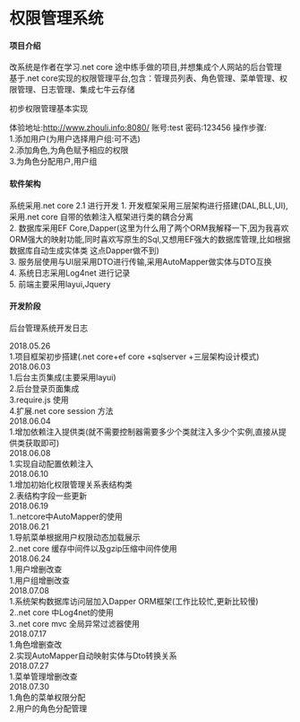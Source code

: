# 权限管理系统

#### 项目介绍
改系统是作者在学习.net core 途中练手做的项目,并想集成个人网站的后台管理
基于.net core实现的权限管理平台,包含：管理员列表、角色管理、菜单管理、权限管理、日志管理、集成七牛云存储

初步权限管理基本实现

体验地址:http://www.zhouli.info:8080/
账号:test 密码:123456
操作步骤:                    
    1.添加用户(为用户选择用户组:可不选)                                                                                            
    2.添加角色,为角色赋予相应的权限                                                    
    3.为角色分配用户,用户组          
#### 软件架构
系统采用.net core 2.1 进行开发
    1. 开发框架采用三层架构进行搭建(DAL,BLL,UI),采用.net core 自带的依赖注入框架进行类的耦合分离                    
    2. 数据库采用EF Core,Dapper(这里为什么用了两个ORM我解释一下,因为我喜欢ORM强大的映射功能,同时喜欢写原生的Sql,又想用EF强大的数据库管理,比如根据数据库自动生成实体类 这点Dapper做不到)            
    3. 服务层使用与UI层采用DTO进行传输,采用AutoMapper做实体与DTO互换                
    4. 系统日志采用Log4net 进行记录            
    5. 前端主要采用layui,Jquery                 
            
        
#### 开发阶段

后台管理系统开发日志

2018.05.26         
   1.项目框架初步搭建(.net core+ef core +sqlserver +三层架构设计模式)        
2018.06.03        
   1.后台主页集成(主要采用layui)        
   2.后台登录页面集成        
   3.require.js 使用            
   4.扩展.net core session 方法                
2018.06.04            
   1.增加依赖注入提供类(就不需要控制器需要多少个类就注入多少个实例,直接从提供类获取即可)        
2018.06.08    
   1.实现自动配置依赖注入    
2018.06.10        
   1.增加初始化权限管理关系表结构类    
   2.表结构字段一些更新    
2018.06.19                    
   1..netcore中AutoMapper的使用            
2018.06.21                            
   1.导航菜单根据用户权限动态加载展示            
   2..net core 缓存中间件以及gzip压缩中间件使用            
2018.06.24            
   1.用户增删改查                
   1.用户组增删改查            
2018.07.08        
   1.系统架构数据库访问层加入Dapper ORM框架(工作比较忙,更新比较慢)            
   2..net core 中Log4net的使用            
   3..net core mvc 全局异常过滤器使用            
2018.07.17            
   1.角色增删查改            
   2.实现AutoMapper自动映射实体与Dto转换关系         
2018.07.27                
   1.菜单管理增删改查            
2018.07.30                    
   1.角色的菜单权限分配                
   2.用户的角色分配管理                                    
                
